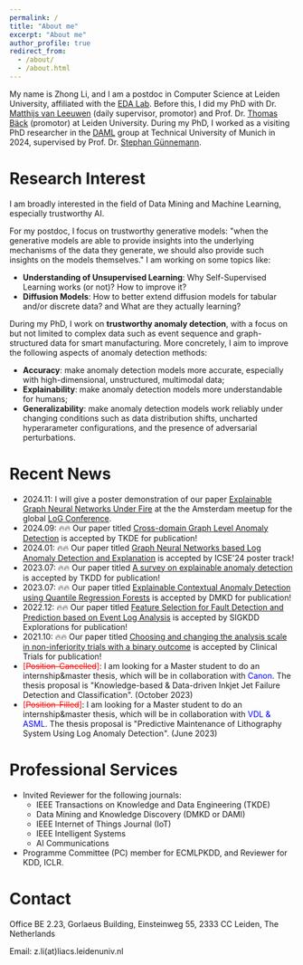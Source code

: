 ```yaml
---
permalink: /
title: "About me"
excerpt: "About me"
author_profile: true
redirect_from: 
  - /about/
  - /about.html
---
```


My name is Zhong Li, and I am a postdoc in Computer Science at Leiden University, affiliated with the [EDA Lab](https://eda.liacs.nl/). Before this, I did my PhD with Dr. [Matthijs van Leeuwen](https://scholar.google.com/citations?user=GGLwU28AAAAJ&hl=en&oi=ao) (daily supervisor, promotor) and Prof. Dr. [Thomas Bäck](https://scholar.google.com/citations?hl=en&user=x7LEID0AAAAJ) (promotor) at Leiden University. During my PhD, I worked as a visiting PhD researcher in the [DAML](https://www.cs.cit.tum.de/en/daml/home/) group at Technical University of Munich in 2024, supervised by Prof. Dr. [Stephan Günnemann](https://scholar.google.de/citations?user=npqoAWwAAAAJ&hl=en).


Research Interest
======
I am broadly interested in the field of Data Mining and Machine Learning, especially trustworthy AI.

For my postdoc, I focus on trustworthy generative models: "when the generative models are able to provide insights into the underlying mechanisms of the data they generate, we should also provide such insights on the models themselves." I am working on some topics like:
 * **Understanding of Unsupervised Learning**: Why Self-Supervised Learning works (or not)? How to improve it?
 * **Diffusion Models**: How to better extend diffusion models for tabular and/or discrete data? and What are they actually learning?

During my PhD, I work on **trustworthy anomaly detection**, with a focus on but not limited to complex data such as event sequence and graph-structured data for smart manufacturing. More concretely, I aim to improve the following aspects of anomaly detection methods:
 * **Accuracy**: make anomaly detection models more accurate, especially with high-dimensional, unstructured, multimodal data;
 * **Explainability**: make anomaly detection models more understandable for humans;
 * **Generalizability**: make anomaly detection models work reliably under changing conditions such as data distribution shifts, uncharted hyperarameter configurations, and the presence of adversarial perturbations.


Recent News
======
- 2024.11: I will give a poster demonstration of our paper [Explainable Graph Neural Networks Under Fire](https://arxiv.org/abs/2406.06417) at the the Amsterdam meetup for the global [LoG Conference](https://logconference.org/).
- 2024.09: 🔥🔥 Our paper titled [Cross-domain Graph Level Anomaly Detection](https://ieeexplore.ieee.org/document/10684507/keywords#keywords) is accepted by TKDE for publication!
- 2024.01: 🔥🔥 Our paper titled [Graph Neural Networks based Log Anomaly Detection and Explanation](https://arxiv.org/abs/2307.00527) is accepted by ICSE'24 poster track! 
- 2023.07: 🔥🔥 Our paper titled [A survey on explainable anomaly detection](https://dl.acm.org/doi/full/10.1145/3609333) is accepted by TKDD for publication!
- 2023.07: 🔥🔥 Our paper titled [Explainable Contextual Anomaly Detection using Quantile Regression Forests](https://link.springer.com/article/10.1007/s10618-023-00967-z) is accepted by DMKD for publication!
- 2022.12: 🔥🔥 Our paper titled [Feature Selection for Fault Detection and Prediction based on Event Log Analysis](https://dl.acm.org/doi/abs/10.1145/3575637.3575652) is accepted by SIGKDD Explorations for publication!
- 2021.10: 🔥🔥 Our paper titled [Choosing and changing the analysis scale in non-inferiority trials with a binary outcome](https://pubmed.ncbi.nlm.nih.gov/34693789/) is accepted by Clinical Trials for publication!
- <span style="color:red">[~~Position-Cancelled~~]</span>: I am looking for a Master student to do an internship&master thesis, which will be in collaboration with <span style="color:blue">Canon</span>. The thesis proposal is "Knowledge-based & Data-driven Inkjet Jet Failure Detection and Classification".  (October 2023)
- <span style="color:red">[~~Position-Filled~~]</span>: I am looking for a Master student to do an internship&master thesis, which will be in collaboration with <span style="color:blue">VDL & ASML</span>. The thesis proposal is "Predictive Maintenance of Lithography System Using Log Anomaly Detection". (June 2023)

Professional Services
======
* Invited Reviewer for the following journals:
  * IEEE Transactions on Knowledge and Data Engineering (TKDE)
  * Data Mining and Knowledge Discovery (DMKD or DAMI)
  * IEEE Internet of Things Journal (IoT)
  * IEEE Intelligent Systems
  * AI Communications
* Programme Committee (PC) member for ECMLPKDD, and Reviewer for KDD, ICLR.

Contact
======
Office BE 2.23, Gorlaeus Building, Einsteinweg 55, 2333 CC Leiden, The Netherlands

Email: z.li(at)liacs.leidenuniv.nl


<script type='text/javascript' id='clustrmaps' src='//cdn.clustrmaps.com/map_v2.js?cl=080808&w=298&t=tt&d=liC9mvlGGJlmrMPW3_UsZgdMHVrNdaBqiAIqNuGj5SY&co=ffffff&ct=808080&cmo=3acc3a&cmn=ff5353'></script>
